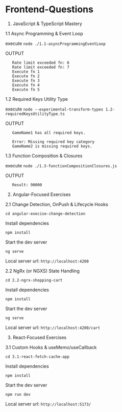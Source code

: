 # Frontend-Questions

1. JavaScript & TypeScript Mastery

1.1 Async Programming & Event Loop

execute `node ./1.1-asyncProgrammingEventLoop`

OUTPUT

```
   Rate limit exceeded fn: 6
   Rate limit exceeded fn: 7
   Execute fn 1
   Execute fn 2
   Execute fn 3
   Execute fn 4
   Execute fn 5
```

1.2 Required Keys Utility Type

execute `node --experimental-transform-types 1.2-requiredKeysUtilityType.ts`

OUTPUT

```
   GameName1 has all required keys.

   Error: Missing required key category
   GameName2 is missing required keys.
```

1.3 Function Composition & Closures

execute `node ./1.3-functionCompositionClosures.js`

OUTPUT

```
   Result: 90000
```

2. Angular-Focused Exercises

2.1 Change Detection, OnPush & Lifecycle Hooks

`cd angular-execise-change-detection`

Install dependencies

`npm install`

Start the dev server

`ng serve`

Local server url: `http://localhost:4200`

2.2 NgRx (or NGXS) State Handling

`cd 2.2-ngrx-shopping-cart`

Install dependencies

`npm install`

Start the dev server

`ng serve`

Local server url: `http://localhost:4200/cart`

3. React-Focused Exercises

3.1 Custom Hooks & useMemo/useCallback

`cd 3.1-react-fetch-cache-app`

Install dependencies

`npm install`

Start the dev server

`npm run dev`

Local server url: `http://localhost:5173/`

